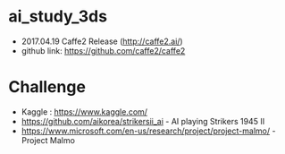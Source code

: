 # ai_study_3ds

- 2017.04.19 Caffe2 Release (http://caffe2.ai/)<br>
- github link: https://github.com/caffe2/caffe2<br>

# Challenge
- Kaggle : https://www.kaggle.com/ <br>
- https://github.com/aikorea/strikersii_ai - AI playing Strikers 1945 II <br>
- https://www.microsoft.com/en-us/research/project/project-malmo/ - Project Malmo <br>

